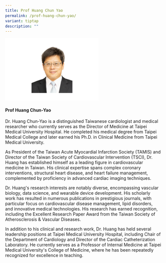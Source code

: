 ```yaml
---
title: Prof Huang Chun Yao
permalink: /prof-huang-chun-yao/
variant: tiptap
description: ""
---
```

<p></p>
<div class="isomer-image-wrapper">
<img style="width: 60%;" height="auto" width="100%" alt="" src="/images/ASPIRE Network /Huang_Chun_Yao.png">
</div>
<h4>Prof Huang Chun-Yao</h4>
<p>Dr. Huang Chun-Yao is a distinguished Taiwanese cardiologist and medical
researcher who currently serves as the Director of Medicine at Taipei Medical
University Hospital. He completed his medical degree from Taipei Medical
College and later earned his Ph.D. in Clinical Medicine from Taipei Medical
University.</p>
<p>As President of the Taiwan Acute Myocardial Infarction Society (TAMIS)
and Director of the Taiwan Society of Cardiovascular Intervention (TSCI),
Dr. Huang has established himself as a leading figure in cardiovascular
medicine in Taiwan. His clinical expertise spans complex coronary interventions,
structural heart disease, and heart failure management, complemented by
proficiency in advanced cardiac imaging techniques.</p>
<p>Dr. Huang's research interests are notably diverse, encompassing vascular
biology, data science, and wearable device development. His scholarly work
has resulted in numerous publications in prestigious journals, with particular
focus on cardiovascular disease management, lipid disorders, and innovative
medical technologies. His research has earned recognition, including the
Excellent Research Paper Award from the Taiwan Society of Atherosclerosis
&amp; Vascular Diseases.</p>
<p>In addition to his clinical and research work, Dr. Huang has held several
leadership positions at Taipei Medical University Hospital, including Chair
of the Department of Cardiology and Director of the Cardiac Catheterization
Laboratory. He currently serves as a Professor of Internal Medicine at
Taipei Medical University's College of Medicine, where he has been repeatedly
recognized for excellence in teaching.</p>
<p></p>
<p></p>